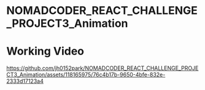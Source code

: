 # NOMADCODER_REACT_CHALLENGE_PROJECT3_Animation

# Working Video

https://github.com/jh0152park/NOMADCODER_REACT_CHALLENGE_PROJECT3_Animation/assets/118165975/76c4b17b-9650-4bfe-832e-2333d17123a4

